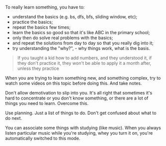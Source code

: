 To really learn something, you have to:

- understand the basics (e.g. bs, dfs, bfs, sliding window, etc);
- practice the basics;
- repeat the basics few times;
- learn the basics so good so that it's like ABC in the primary school;
- only then do solve real problems with the basics;
- and repeat the solutions from day to day so that you really dig into it;
- try understanding the "why?", - why things work, what is the basis.

> If you taught a kid how to add numbers, and they understood it, if they don't practice it, they won't be able to apply it a month after, unless they practice

When you are trying to learn something new, and something complex, try to watch some videos on this topic before doing this. And take notes.

Don't allow demotivation to slip into you. It's all right that sometimes it's hard to concentrate or you don't know something, or there are a lot of things you need to learn. Overcome this.

Use planning. Just a list of things to do. Don't get confused about what to do next.

You can associate some things with studying (like music). When you always listen particular music while you're studying, whey you turn it on, you're automatically switched to this mode.


